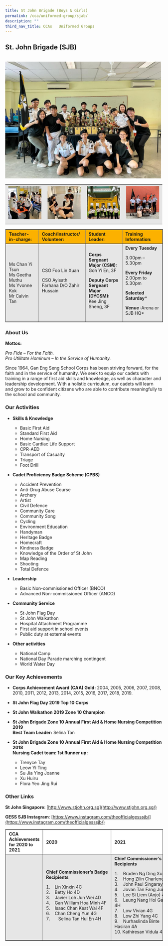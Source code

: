 ```yaml
---
title: St John Brigade (Boys & Girls)
permalink: /cca/uniformed-group/sjab/
description: ""
third_nav_title: CCAs   Uniformed Groups
---
```


St. John Brigade (SJB)
----------------------
<br>
<img src="/images/SJB-1.jpeg" 
         style="width:500px"
	/>
<br>

<table align="center" style="box-sizing: inherit; border-collapse: collapse; border-spacing: 0px; max-width: 100%; color: rgb(34, 34, 34); font-family: &quot;Source Sans Pro&quot;, sans-serif; font-size: 16px; font-style: normal; font-variant-ligatures: normal; font-variant-caps: normal; font-weight: 400; letter-spacing: normal; orphans: 2; text-align: start; text-transform: none; white-space: normal; widows: 2; word-spacing: 0px; -webkit-text-stroke-width: 0px; background-color: rgb(255, 255, 255); text-decoration-thickness: initial; text-decoration-style: initial; text-decoration-color: initial;"><tbody style="box-sizing: inherit;"><tr style="box-sizing: inherit; background: rgb(230, 230, 230);"><td style="box-sizing: inherit; padding: 5px 10px; text-align: center;"><a href="/images/SJB-2-150x150.jpeg" style="box-sizing: inherit; background-color: transparent; transition: all 0.25s ease-in-out 0s; outline: 0px; color: rgb(255, 208, 26); text-decoration: underline;"><img class="alignnone size-thumbnail wp-image-21527" src="/images/SJB-2-150x150.jpeg" alt="Sjb 2" width="150" height="150" style="box-sizing: inherit; border: 0px; vertical-align: middle; max-width: 100%; height: auto; margin-bottom: 10px;"></a></td><td style="box-sizing: inherit; padding: 5px 10px; text-align: center;"><a href="/images/SJB-4-150x150.jpeg" style="box-sizing: inherit; background-color: transparent; transition: all 0.25s ease-in-out 0s; color: rgb(241, 174, 22); text-decoration: underline;"><img class="alignnone size-thumbnail wp-image-21528" src="/images/SJB-4-150x150.jpeg" alt="Sjb 4" width="150" height="150" style="box-sizing: inherit; border: 0px; vertical-align: middle; max-width: 100%; height: auto; margin-bottom: 10px;"></a></td><td style="box-sizing: inherit; padding: 5px 10px; text-align: center;"><a href="/images/SJB-5-150x150.jpeg" style="box-sizing: inherit; background-color: transparent; transition: all 0.25s ease-in-out 0s; color: rgb(241, 174, 22); text-decoration: underline;"><img class="alignnone size-thumbnail wp-image-21529" src="/images/SJB-5-150x150.jpeg" alt="Sjb 5" width="150" height="150" style="box-sizing: inherit; border: 0px; vertical-align: middle; max-width: 100%; height: auto; margin-bottom: 10px;"></a></td><td style="box-sizing: inherit; padding: 5px 10px; text-align: center;"><a href="/images/SJB-6-300x300.jpeg" style="box-sizing: inherit; background-color: transparent; transition: all 0.25s ease-in-out 0s; color: rgb(241, 174, 22); text-decoration: underline;"><img class="alignnone size-thumbnail wp-image-21530" src="/images/SJB-6-300x300.jpeg" alt="Sjb 6" width="150" height="150" style="box-sizing: inherit; border: 0px; vertical-align: middle; max-width: 100%; height: auto; margin-bottom: 10px;"></a></td></tr></tbody></table>

<table border="1" style="box-sizing: inherit; border-collapse: collapse; border-spacing: 0px; max-width: 100%; width: 826.664px;"><tbody style="box-sizing: inherit;"><tr style="box-sizing: inherit; background: rgb(252, 177, 0);"><td style="box-sizing: inherit; padding: 5px 10px; width: 192.648px;"><strong style="box-sizing: inherit; font-weight: bold;">Teacher-in-charge:</strong></td><td style="box-sizing: inherit; padding: 5px 10px; width: 165.133px;"><strong style="box-sizing: inherit; font-weight: bold;">Coach/Instructor/<br style="box-sizing: inherit;">Volunteer:</strong></td><td style="box-sizing: inherit; padding: 5px 10px; width: 261.039px;"><strong style="box-sizing: inherit; font-weight: bold;">Student Leader:</strong></td><td style="box-sizing: inherit; padding: 5px 10px; width: 206.844px;"><strong style="box-sizing: inherit; font-weight: bold;">Training Information:</strong></td></tr><tr style="box-sizing: inherit; background: rgb(230, 230, 230);"><td style="box-sizing: inherit; padding: 5px 10px; width: 192.648px;">Ms Chan Yi Tsun<br style="box-sizing: inherit;">Ms Geetha Muthu<br style="box-sizing: inherit;">Ms Yvonne Kok<br style="box-sizing: inherit;">Mr Calvin Tan</td><td style="box-sizing: inherit; padding: 5px 10px; width: 165.133px;">CSO Foo Lin Xuan<p style="box-sizing: inherit;"></p><p style="box-sizing: inherit; font-weight: 400;">CSO Ayisath Farhana D/O Zahir Hussain</p></td><td style="box-sizing: inherit; padding: 5px 10px; width: 261.039px;"><strong style="box-sizing: inherit; font-weight: bold;">Corps Sergeant Major (CSM):</strong><br style="box-sizing: inherit;">Goh Yi En, 3F<p style="box-sizing: inherit;"></p><p style="box-sizing: inherit;"><strong style="box-sizing: inherit; font-weight: bold;">Deputy Corps Sergeant Major (DYCSM):<br style="box-sizing: inherit;"></strong>Kee Jing Sheng, 3F</p></td><td style="box-sizing: inherit; padding: 5px 10px; width: 206.844px;"><strong style="box-sizing: inherit; font-weight: bold;">Every Tuesday</strong><p style="box-sizing: inherit;"></p><p style="box-sizing: inherit;">3.00pm – 5.30pm</p><p style="box-sizing: inherit;"><strong style="box-sizing: inherit; font-weight: bold;">Every Friday</strong><br style="box-sizing: inherit;">2.00pm to 5.30pm</p><p style="box-sizing: inherit;"><strong style="box-sizing: inherit; font-weight: bold;">Selected Saturday</strong>*</p><p style="box-sizing: inherit;"><strong style="box-sizing: inherit; font-weight: bold;">Venue</strong>&nbsp;:Arena or SJB HQ*</p></td></tr></tbody></table>

### About Us

**Mottos:**

_Pro Fide – For the Faith.  
Pro Utilitate Hominum – In the Service of Humanity._

Since 1964, Gan Eng Seng School Corps has been striving forward, for the faith and in the service of humanity. We seek to equip our cadets with training in a range of first aid skills and knowledge, as well as character and leadership development. With a holistic curriculum, our cadets will learn and grow to be confident citizens who are able to contribute meaningfully to the school and community.

### Our Activities

*   **Skills & Knowledge**
    *   Basic First Aid
    *   Standard First Aid
    *   Home Nursing
    *   Basic Cardiac Life Support
    *   CPR-AED
    *   Transport of Casualty
    *   Triage
    *   Foot Drill

*   **Cadet Proficiency Badge Scheme (CPBS)**
    *   Accident Prevention
    *   Anti-Drug Abuse Course
    *   Archery
    *   Artist
    *   Civil Defence
    *   Community Care
    *   Community Song
    *   Cycling
    *   Environment Education
    *   Handyman
    *   Heritage Badge
    *   Homecraft
    *   Kindness Badge
    *   Knowledge of the Order of St John
    *   Map Reading
    *   Shooting
    *   Total Defence

*   **Leadership**
    *   Basic Non-commissioned Officer (BNCO)
    *   Advanced Non-commissioned Officer (ANCO)

*   **Community Service**
    *   St John Flag Day
    *   St John Walkathon
    *   Hospital Attachment Programme
    *   First aid support in school events
    *   Public duty at external events

*   **Other activities**
    *   National Camp
    *   National Day Parade marching contingent
    *   World Water Day

### Our Key Achievements

*   **Corps Achievement Award (CAA) Gold:** 2004, 2005, 2006, 2007, 2008, 2010, 2011, 2012, 2013, 2014, 2015, 2016, 2017, 2018, 2019.
*   **St John Flag Day 2019 Top 10 Corps**

*   **St John Walkathon 2019 Zone 10 Champion**

*   **St John Brigade Zone 10 Annual First Aid & Home Nursing Competition 2019**  
    **Best Team Leader:** Selina Tan

*   **St John Brigade Zone 10 Annual First Aid & Home Nursing Competition 2018**  
    **Nursing Cadet team: 1st Runner up:**
    
    *   Trenyce Tay
    *   Leow Yi Ting
    *   Su Jia Ying Joanne
    *   Xu Huiru
    *   Flora Yeo Jing Rui

### Other Links

**St John Singapore**: [http://www.stjohn.org.sg](http://www.stjohn.org.sg/)

**GESS SJB Instagram**: [https://www.instagram.com/theofficialgesssjb/](https://www.instagram.com/theofficialgesssjb/)

<table border="1" width="888" style="box-sizing: inherit; border-collapse: collapse; border-spacing: 0px; max-width: 100%; width: 888px;"><tbody style="box-sizing: inherit;"><tr style="box-sizing: inherit; background: rgb(255, 255, 255);"><td width="228" style="box-sizing: inherit; padding: 5px 10px;"><strong style="box-sizing: inherit; font-weight: bold;">CCA Achievements for 2020&nbsp;to 2021</strong></td><td width="336" style="box-sizing: inherit; padding: 5px 10px;"><strong style="box-sizing: inherit; font-weight: bold;">2020</strong></td><td width="324" style="box-sizing: inherit; padding: 5px 10px;"><strong style="box-sizing: inherit; font-weight: bold;">2021</strong></td></tr><tr style="box-sizing: inherit; background: rgb(230, 230, 230);"><td width="228" style="box-sizing: inherit; padding: 5px 10px;"></td><td width="336" style="box-sizing: inherit; padding: 5px 10px;"><strong style="box-sizing: inherit; font-weight: bold;">Chief&nbsp;Commissioner’s&nbsp;Badge Recipients</strong><p style="box-sizing: inherit;"></p><p style="box-sizing: inherit;">1.&nbsp;&nbsp;&nbsp;&nbsp;Lin Xinxin 4C<br style="box-sizing: inherit;">2.&nbsp;&nbsp;&nbsp;&nbsp;Betty Ho 4D<br style="box-sizing: inherit;">3.&nbsp;&nbsp;&nbsp;&nbsp;Javier Loh Jun Wei 4D<br style="box-sizing: inherit;">4.&nbsp;&nbsp;&nbsp;&nbsp;Gan William Hoa Minh 4F<br style="box-sizing: inherit;">5.&nbsp;&nbsp;&nbsp;&nbsp;Isaac Chan Keat Wai 4F<br style="box-sizing: inherit;">6.&nbsp;&nbsp;&nbsp;&nbsp;Chan Cheng Yun 4G<br style="box-sizing: inherit;">7.&nbsp;&nbsp;&nbsp;&nbsp;&nbsp;&nbsp;&nbsp;Selina Tan Hui En 4H</p></td><td width="324" style="box-sizing: inherit; padding: 5px 10px;"><strong style="box-sizing: inherit; font-weight: bold;">Chief&nbsp;Commissioner’s&nbsp;Badge Recipients</strong><p style="box-sizing: inherit;"></p><p style="box-sizing: inherit;">1.&nbsp;&nbsp;&nbsp;&nbsp;Braden Ng Ding Xuan 4D<br style="box-sizing: inherit;">2.&nbsp;&nbsp;&nbsp;&nbsp;Hong Zilin Charlene 4H<br style="box-sizing: inherit;">3.&nbsp;&nbsp;&nbsp;&nbsp;John Paul Singarayar 4D<br style="box-sizing: inherit;">4.&nbsp;&nbsp;&nbsp;&nbsp;Jovan Tan Fang Jun 4F<br style="box-sizing: inherit;">5.&nbsp;&nbsp;&nbsp;&nbsp;Lee Si Liem (Anjo) 4B<br style="box-sizing: inherit;">6.&nbsp;&nbsp;&nbsp;&nbsp;Leung Nang Hoi Gabriel 4H<br style="box-sizing: inherit;">7.&nbsp;&nbsp;&nbsp;&nbsp;Low Vivian 4G<br style="box-sizing: inherit;">8.&nbsp;&nbsp;&nbsp;&nbsp;Low Zhi Yang 4C<br style="box-sizing: inherit;">9.&nbsp;&nbsp;&nbsp;&nbsp;Nurhaslinda Binte Hasiran 4A<br style="box-sizing: inherit;">10.&nbsp;Kathiresan Vidula 4E</p></td></tr></tbody></table>